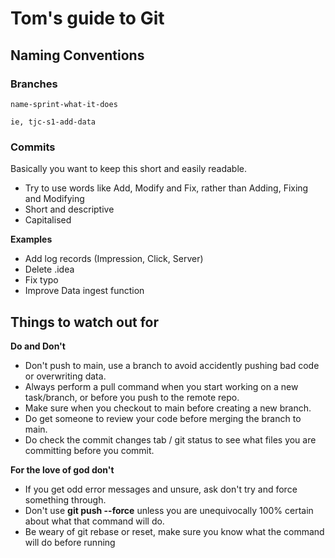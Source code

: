 # Tom's guide to Git

## Naming Conventions
### Branches

```
name-sprint-what-it-does

ie, tjc-s1-add-data
```

### Commits

Basically you want to keep this short and easily readable.
- Try to use words like Add, Modify and Fix, rather than Adding, Fixing and Modifying
- Short and descriptive
- Capitalised

**Examples**
- Add log records (Impression, Click, Server) 
- Delete .idea 
- Fix typo
- Improve Data ingest function 

## Things to watch out for

**Do and Don't**
- Don't push to main, use a branch to avoid accidently pushing bad code or overwriting data.
- Always perform a pull command when you start working on a new task/branch, or before you push to the remote repo.
- Make sure when you checkout to main before creating a new branch.
- Do get someone to review your code before merging the branch to main.
- Do check the commit changes tab / git status to see what files you are committing before you commit.

**For the love of god don't**
- If you get odd error messages and unsure, ask don't try and force something through.
- Don't use **git push --force** unless you are unequivocally 100% certain about what that command will do.
- Be weary of git rebase or reset, make sure you know what the command will do before running
